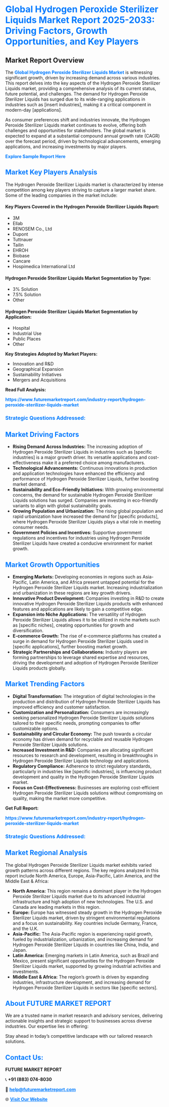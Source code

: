 <h1 style="color: #007BFF;">Global Hydrogen Peroxide Sterilizer Liquids Market Report 2025-2033: Driving Factors, Growth Opportunities, and Key Players</h1>

<section id="overview">
<h2>Market Report Overview</h2>
<p>The <a href="https://www.futuremarketreport.com/industry-report/hydrogen-peroxide-sterilizer-liquids-market" style="color: #007BFF; text-decoration: none;"><strong>Global Hydrogen Peroxide Sterilizer Liquids Market</strong></a> is witnessing significant growth, driven by increasing demand across various industries. This report delves into the key aspects of the Hydrogen Peroxide Sterilizer Liquids market, providing a comprehensive analysis of its current status, future potential, and challenges. The demand for Hydrogen Peroxide Sterilizer Liquids has surged due to its wide-ranging applications in industries such as [insert industries], making it a critical component in modern-day [applications].</p>
<p>As consumer preferences shift and industries innovate, the Hydrogen Peroxide Sterilizer Liquids market continues to evolve, offering both challenges and opportunities for stakeholders. The global market is expected to expand at a substantial compound annual growth rate (CAGR) over the forecast period, driven by technological advancements, emerging applications, and increasing investments by major players.</p>
</section>

<section id="overview">
<p><a href="https://www.futuremarketreport.com/request-sample/reportId=92910" style="color: #007BFF; text-decoration: none;"><strong>Explore Sample Report Here</strong></a></p>
</section>

<section id="key-players">
<h2 style="color: #007BFF;">Market Key Players Analysis</h2>
<p>The Hydrogen Peroxide Sterilizer Liquids market is characterized by intense competition among key players striving to capture a larger market share. Some of the leading companies in the market include:</p>
<h4>Key Players Covered in the Hydrogen Peroxide Sterilizer Liquids Report:</h4>
<ul><li>3M</li><li>Ellab</li><li>RENOSEM Co., Ltd</li><li>Dupont</li><li>Tuttnauer</li><li>Tailin</li><li>EHROH</li><li>Biobase</li><li>Cancare</li><li>Hospimedica International Ltd</li></ul>
<h4>Hydrogen Peroxide Sterilizer Liquids Market Segmentation by Type:</h4>
<ul><li>3% Solution</li><li>7.5% Solution</li><li>Other</li></ul>

<h4>Hydrogen Peroxide Sterilizer Liquids Market Segmentation by Application:</h4>
<ul><li>Hospital</li><li>Industrial Use</li><li>Public Places</li><li>Other</li></ul>
<p><strong>Key Strategies Adopted by Market Players:</strong></p>
<ul>
<li>Innovation and R&D</li>
<li>Geographical Expansion</li>
<li>Sustainability Initiatives</li>
<li>Mergers and Acquisitions</li>
</ul>
</section>

<section>
<p><strong>Read Full Analysis: </strong></p><a href="https://www.futuremarketreport.com/industry-report/hydrogen-peroxide-sterilizer-liquids-market" style="color: #007BFF; text-decoration: none;"><strong>https://www.futuremarketreport.com/industry-report/hydrogen-peroxide-sterilizer-liquids-market</strong></a>
<h3 style="color: #007BFF;">Strategic Questions Addressed:</h3>
</section>

<section id="driving-factors">
<h2 style="color: #007BFF;">Market Driving Factors</h2>
<ul>
<li><strong>Rising Demand Across Industries:</strong> The increasing adoption of Hydrogen Peroxide Sterilizer Liquids in industries such as [specific industries] is a major growth driver. Its versatile applications and cost-effectiveness make it a preferred choice among manufacturers.</li>
<li><strong>Technological Advancements:</strong> Continuous innovations in production and application technologies have enhanced the efficiency and performance of Hydrogen Peroxide Sterilizer Liquids, further boosting market demand.</li>
<li><strong>Sustainability and Eco-Friendly Initiatives:</strong> With growing environmental concerns, the demand for sustainable Hydrogen Peroxide Sterilizer Liquids solutions has surged. Companies are investing in eco-friendly variants to align with global sustainability goals.</li>
<li><strong>Growing Population and Urbanization:</strong> The rising global population and rapid urbanization have increased the demand for [specific products], where Hydrogen Peroxide Sterilizer Liquids plays a vital role in meeting consumer needs.</li>
<li><strong>Government Policies and Incentives:</strong> Supportive government regulations and incentives for industries using Hydrogen Peroxide Sterilizer Liquids have created a conducive environment for market growth.</li>
</ul>
</section>

<section id="growth-opportunities">
<h2 style="color: #007BFF;">Market Growth Opportunities</h2>
<ul>
<li><strong>Emerging Markets:</strong> Developing economies in regions such as Asia-Pacific, Latin America, and Africa present untapped potential for the Hydrogen Peroxide Sterilizer Liquids market. Increasing industrialization and urbanization in these regions are key growth drivers.</li>
<li><strong>Innovative Product Development:</strong> Companies investing in R&D to create innovative Hydrogen Peroxide Sterilizer Liquids products with enhanced features and applications are likely to gain a competitive edge.</li>
<li><strong>Expansion into Niche Applications:</strong> The versatility of Hydrogen Peroxide Sterilizer Liquids allows it to be utilized in niche markets such as [specific niches], creating opportunities for growth and diversification.</li>
<li><strong>E-commerce Growth:</strong> The rise of e-commerce platforms has created a surge in demand for Hydrogen Peroxide Sterilizer Liquids used in [specific applications], further boosting market growth.</li>
<li><strong>Strategic Partnerships and Collaborations:</strong> Industry players are forming partnerships to leverage shared expertise and resources, driving the development and adoption of Hydrogen Peroxide Sterilizer Liquids products globally.</li>
</ul>
</section>

<section id="trending-factors">
<h2 style="color: #007BFF;">Market Trending Factors</h2>
<ul>
<li><strong>Digital Transformation:</strong> The integration of digital technologies in the production and distribution of Hydrogen Peroxide Sterilizer Liquids has improved efficiency and customer satisfaction.</li>
<li><strong>Customization and Personalization:</strong> Consumers are increasingly seeking personalized Hydrogen Peroxide Sterilizer Liquids solutions tailored to their specific needs, prompting companies to offer customizable options.</li>
<li><strong>Sustainability and Circular Economy:</strong> The push towards a circular economy has driven demand for recyclable and reusable Hydrogen Peroxide Sterilizer Liquids solutions.</li>
<li><strong>Increased Investment in R&D:</strong> Companies are allocating significant resources to research and development, resulting in breakthroughs in Hydrogen Peroxide Sterilizer Liquids technology and applications.</li>
<li><strong>Regulatory Compliance:</strong> Adherence to strict regulatory standards, particularly in industries like [specific industries], is influencing product development and quality in the Hydrogen Peroxide Sterilizer Liquids market.</li>
<li><strong>Focus on Cost-Effectiveness:</strong> Businesses are exploring cost-efficient Hydrogen Peroxide Sterilizer Liquids solutions without compromising on quality, making the market more competitive.</li>
</ul>
</section>

<section>
<p><strong>Get Full Report: </strong></p><a href="https://www.futuremarketreport.com/industry-report/hydrogen-peroxide-sterilizer-liquids-market" style="color: #007BFF; text-decoration: none;"><strong>https://www.futuremarketreport.com/industry-report/hydrogen-peroxide-sterilizer-liquids-market</strong></a>
<h3 style="color: #007BFF;">Strategic Questions Addressed:</h3>
</section>


<section id="regional-analysis">
<h2 style="color: #007BFF;">Market Regional Analysis</h2>
<p>The global Hydrogen Peroxide Sterilizer Liquids market exhibits varied growth patterns across different regions. The key regions analyzed in this report include North America, Europe, Asia-Pacific, Latin America, and the Middle East & Africa:</p>
<ul>
<li><strong>North America:</strong> This region remains a dominant player in the Hydrogen Peroxide Sterilizer Liquids market due to its advanced industrial infrastructure and high adoption of new technologies. The U.S. and Canada are leading markets in this region.</li>
<li><strong>Europe:</strong> Europe has witnessed steady growth in the Hydrogen Peroxide Sterilizer Liquids market, driven by stringent environmental regulations and a focus on sustainability. Key countries include Germany, France, and the U.K.</li>
<li><strong>Asia-Pacific:</strong> The Asia-Pacific region is experiencing rapid growth, fueled by industrialization, urbanization, and increasing demand for Hydrogen Peroxide Sterilizer Liquids in countries like China, India, and Japan.</li>
<li><strong>Latin America:</strong> Emerging markets in Latin America, such as Brazil and Mexico, present significant opportunities for the Hydrogen Peroxide Sterilizer Liquids market, supported by growing industrial activities and investments.</li>
<li><strong>Middle East & Africa:</strong> The region’s growth is driven by expanding industries, infrastructure development, and increasing demand for Hydrogen Peroxide Sterilizer Liquids in sectors like [specific sectors].</li>
</ul>
</section>

<footer>
<h2 style="color: #007BFF;">About FUTURE MARKET REPORT</h2>
<p>We are a trusted name in market research and advisory services, delivering actionable insights and strategic support to businesses across diverse industries. Our expertise lies in offering:</p>

<p>Stay ahead in today’s competitive landscape with our tailored research solutions.</p>

<h2 style="color: #007BFF;">Contact Us:</h2>
<p><strong>FUTURE MARKET REPORT</strong></p>
<p>📞 <strong>+91 (883) 074-8030</strong></p>
<p>📧 <strong><a href="mailto:help@futuremarketreport.com" style="color: #007BFF;">help@futuremarketreport.com</a></strong></p>
<p>🌐 <strong><a href="https://www.futuremarketreport.com/" style="color: #007BFF;">Visit Our Website</a></strong></p>
</footer>